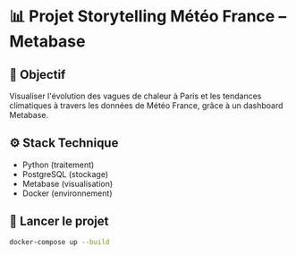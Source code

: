 # 📊 Projet Storytelling Météo France – Metabase

## 🎯 Objectif
Visualiser l'évolution des vagues de chaleur à Paris et les tendances climatiques à travers les données de Météo France, grâce à un dashboard Metabase.

## ⚙️ Stack Technique
- Python (traitement)
- PostgreSQL (stockage)
- Metabase (visualisation)
- Docker (environnement)

## 🚀 Lancer le projet
```bash
docker-compose up --build
